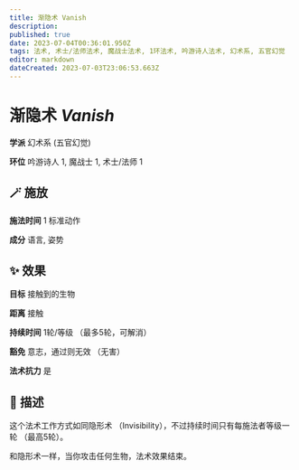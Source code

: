 ```yaml
---
title: 渐隐术 Vanish
description: 
published: true
date: 2023-07-04T00:36:01.950Z
tags: 法术, 术士/法师法术, 魔战士法术, 1环法术, 吟游诗人法术, 幻术系, 五官幻觉
editor: markdown
dateCreated: 2023-07-03T23:06:53.663Z
---
```


# **渐隐术** *Vanish*

**学派** 幻术系 (五官幻觉) 

**环位** 吟游诗人 1, 魔战士 1, 术士/法师 1

## 🪄 施放

**施法时间** 1 标准动作

**成分** 语言, 姿势

## ✨ 效果 

**目标** 接触到的生物 

**距离** 接触  

**持续时间** 1轮/等级 （最多5轮，可解消） 

**豁免** 意志，通过则无效 （无害）

**法术抗力** 是

## 📖 描述

这个法术工作方式如同隐形术 （Invisibility），不过持续时间只有每施法者等级一轮 （最高5轮）。

和隐形术一样，当你攻击任何生物，法术效果结束。
    